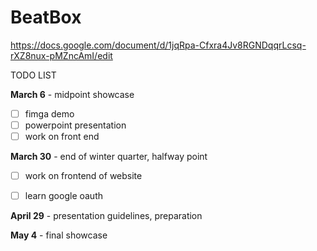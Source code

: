 # BeatBox

https://docs.google.com/document/d/1jqRpa-Cfxra4Jv8RGNDqqrLcsq-rXZ8nux-pMZncAmI/edit 

TODO LIST 


**March 6** - midpoint showcase

- [ ] fimga demo
- [ ] powerpoint presentation
- [ ] work on front end

**March 30** - end of winter quarter, halfway point
- [ ] work on frontend of website
- [ ] learn google oauth



**April 29** - presentation guidelines, preparation


**May 4** - final showcase



